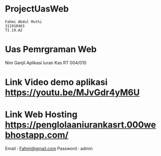 # ProjectUasWeb
```
Fahmi Abdul Muthi
311910463
TI.19.A2
```
# Uas Pemrgraman Web
Nim Ganjil
Aplikasi Iuran Kas RT 004/010
# Link Video demo aplikasi https://youtu.be/MJvGdr4yM6U
# Link Web Hosting https://penglolaaniurankasrt.000webhostapp.com/
Email : Fahmi@gmail.com
Password : admin
